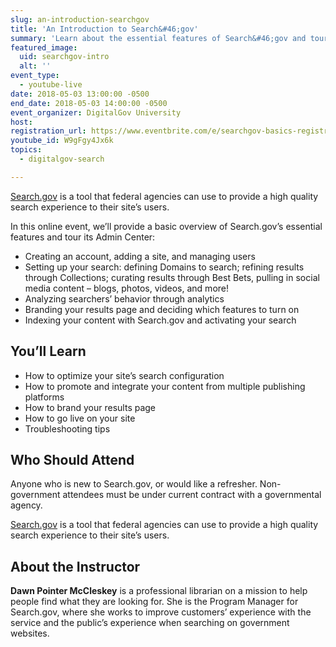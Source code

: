```yaml
---
slug: an-introduction-searchgov
title: 'An Introduction to Search&#46;gov'
summary: 'Learn about the essential features of Search&#46;gov and tour its Admin Center.'
featured_image:
  uid: searchgov-intro
  alt: ''
event_type:
  - youtube-live
date: 2018-05-03 13:00:00 -0500
end_date: 2018-05-03 14:00:00 -0500
event_organizer: DigitalGov University
host:
registration_url: https://www.eventbrite.com/e/searchgov-basics-registration-45389799111
youtube_id: W9gFgy4Jx6k
topics:
  - digitalgov-search

---
```


[Search.gov](https://search.gov/) is a tool that federal agencies can use to provide a high quality search experience to their site’s users.

In this online event, we’ll provide a basic overview of Search.gov’s essential features and tour its Admin Center:

- Creating an account, adding a site, and managing users
- Setting up your search: defining Domains to search; refining results through Collections; curating results through Best Bets, pulling in social media content – blogs, photos, videos, and more!
- Analyzing searchers’ behavior through analytics
- Branding your results page and deciding which features to turn on
- Indexing your content with Search.gov and activating your search

## You’ll Learn

- How to optimize your site’s search configuration
- How to promote and integrate your content from multiple publishing platforms
- How to brand your results page
- How to go live on your site
- Troubleshooting tips

## Who Should Attend
Anyone who is new to Search.gov, or would like a refresher. Non-government attendees must be under current contract with a governmental agency.

[Search.gov](https://search.gov/) is a tool that federal agencies can use to provide a high quality search experience to their site’s users.

## About the Instructor

**Dawn Pointer McCleskey** is a professional librarian on a mission to help people find what they are looking for. She is the Program Manager for Search.gov, where she works to improve customers’ experience with the service and the public’s experience when searching on government websites.

